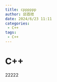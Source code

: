 ```yaml
---
title: cpppppp
author: 邱荔枝
date: 2024/6/23 11:11
categories:
 - C++
tags:
 - C++
---
```

# C++

22222
